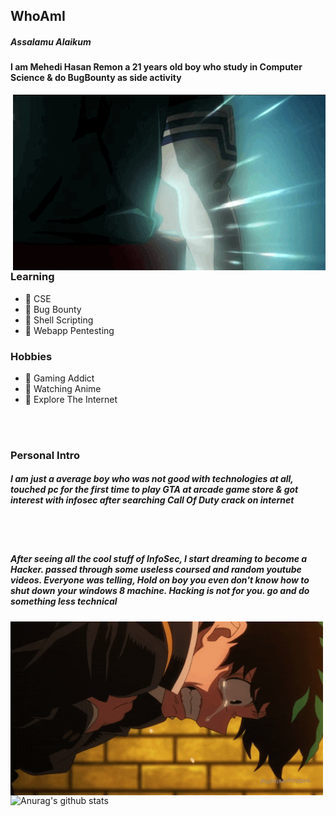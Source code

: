## WhoAmI

##### Assalamu Alaikum
#### I am **Mehedi Hasan Remon** a 21 years old boy who study in **Computer Science** & do **BugBounty** as side activity

<img hight="400" width="500" alt="GIF" align="right" src="https://github.com/remonsec/remonsec/blob/main/assets/deku.gif">

### Learning
- 🔰 CSE
- 🔰 Bug Bounty
- 🔰 Shell Scripting
- 🔰 Webapp Pentesting

### Hobbies
- 🔰 Gaming Addict
- 🔰 Watching Anime
- 🔰 Explore The Internet

</br>
</br>

### Personal Intro
##### I am just a average boy who was not good with technologies at all, touched pc for the first time to play GTA at arcade game store & got interest with infosec after searching Call Of Duty crack on internet

</br>

</br>

##### After seeing all the cool stuff of InfoSec, I start dreaming to become a Hacker. passed through some useless coursed and random youtube videos. Everyone was telling, Hold on boy you even don't know how to shut down your windows 8 machine. Hacking is not for you. go and do something less technical

<img hight="400" width="500" alt="GIF" align="left" src="https://github.com/remonsec/remonsec/blob/main/assets/deku_cry.gif">

</br>

</br>

![Anurag's github stats](https://github-readme-stats.vercel.app/api?username=remonsec&theme=radical)